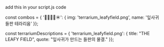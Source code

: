 add this in your script.js code

const combos = { '🌳🌳🌱💧☀️': { img: 'terrarium_leafyfield.png', name: '잎사귀 들판 테라리움' }};

const terrariumDescriptions = { 'terrarium_leafyfield.png': { title: "THE LEAFY FIELD", quote: "잎사귀가 만드는 들판의 물결." }};
